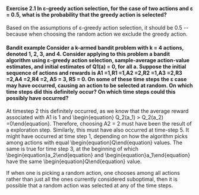 #### Exercise 2.1 In ε-greedy action selection, for the case of two actions and ε = 0.5, what is the probability that the greedy action is selected?

Based on the assumptions of ε-greedy action selection, it should be 0.5 -- because when choosing the random action we exclude the greedy action.

#### Bandit example Consider a k-armed bandit problem with k = 4 actions, denoted 1, 2, 3, and 4. Consider applying to this problem a bandit algorithm using ε-greedy action selection, sample-average action-value estimates, and initial estimates of Q1(a) = 0, for all a. Suppose the initial sequence of actions and rewards is A1 =1,R1 =1,A2 =2,R2 =1,A3 =2,R3 =2,A4 =2,R4 =2, A5 = 3, R5 = 0. On some of these time steps the ε case may have occurred, causing an action to be selected at random. On which time steps did this definitely occur? On which time steps could this possibly have occurred?

At timestep 2 this definitely occurred, as we know that the average reward associated with A1 is 1 and \begin{equation}
Q_2(a_1) > Q_2(a_2) =0\end{equation}. Therefore, choosing A2 = 2 must have been the result of a exploration step. Similarly, this must have also occurred at time-step 5. It might have occurred at time step 1, depending on how the algorithm picks among actions with equal \begin{equation}Q\end{equation} values. The same is true for time step 3, at the beginning of which \begin{equation}a_2\end{equation} and \begin{equation}a_1\end{equation} have the same \begin{equation}Q\end{equation} value.

If when one is picking a random action, one chooses among all actions rather than just all the ones currently considered suboptimal, then it is possible that a random action was selected at any of the time steps.